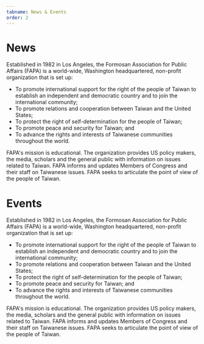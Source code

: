 ```yaml
---
tabname: News & Events
order: 2
---
```


News
===============

Established in 1982 in Los Angeles, the Formosan Association for Public Affairs (FAPA) is a world-wide, Washington headquartered, non-profit organization that is set up:

* To promote international support for the right of the people of Taiwan to establish an independent and democratic country and to join the international community;
* To promote relations and cooperation between Taiwan and the United States;
* To protect the right of self-determination for the people of Taiwan;
* To promote peace and security for Taiwan; and
* To advance the rights and interests of Taiwanese communities throughout the world.

FAPA's mission is educational. The organization provides US policy makers, the media, scholars and the general public with information on issues related to Taiwan. FAPA informs and updates Members of Congress and their staff on Taiwanese issues. FAPA seeks to articulate the point of view of the people of Taiwan.

Events
===============

Established in 1982 in Los Angeles, the Formosan Association for Public Affairs (FAPA) is a world-wide, Washington headquartered, non-profit organization that is set up:

* To promote international support for the right of the people of Taiwan to establish an independent and democratic country and to join the international community;
* To promote relations and cooperation between Taiwan and the United States;
* To protect the right of self-determination for the people of Taiwan;
* To promote peace and security for Taiwan; and
* To advance the rights and interests of Taiwanese communities throughout the world.

FAPA's mission is educational. The organization provides US policy makers, the media, scholars and the general public with information on issues related to Taiwan. FAPA informs and updates Members of Congress and their staff on Taiwanese issues. FAPA seeks to articulate the point of view of the people of Taiwan.
